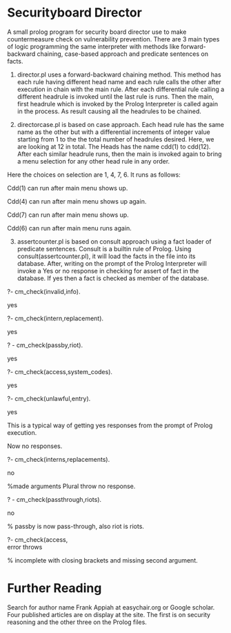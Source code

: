 # Securityboard Director 
A small prolog program for security board director use to make countermeasure check on vulnerability prevention. 
There are 3 main types of logic programming the same interpreter with methods like forward-backward chaining, case-based approach and predicate sentences on facts. 

1. director.pl uses a forward-backward chaining method. This method has each rule having different head name and each rule calls the other after execution in chain with the main rule. 
After each differential rule calling a different headrule is invoked until the last rule is runs. Then the main, first headrule which is invoked by the Prolog Interpreter is called again in the process. As result causing all the headrules to be chained. 

2. directorcase.pl is based on case approach. Each head rule has the same name as the other but with a differential increments of integer value starting from 1 to the the total number of headrules desired. Here, we are looking at 12 in total. The
Heads has the name cdd(1) to cdd(12). After each similar headrule runs, then the main is invoked again to bring a menu selection for any other head rule in any order. 

Here the choices on selection are 1, 4, 7, 6. It runs as follows:

Cdd(1) can run after main menu shows up. 

Cdd(4) can run after main menu shows up again. 

Cdd(7) can run after main menu shows up. 

Cdd(6) can run after main menu runs again. 

3. assertcounter.pl is based on consult approach using a fact loader of predicate sentences. Consult is a builtin rule of Prolog.
 Using consult(assertcounter.pl), it will load the facts in the file into its database.
After, writing on the prompt of the Prolog Interpreter will invoke a Yes or no response in checking for assert of fact in the database. If yes then a fact is checked as member of the database. 

?- cm_check(invalid,info).

yes


?- cm_check(intern,replacement).

yes


? - cm_check(passby,riot).

yes


?- cm_check(access,system_codes).

yes


?- cm_check(unlawful,entry).

yes


This is a typical way of getting yes responses from the prompt of Prolog execution. 

Now no responses. 

?- cm_check(interns,replacements).

no


%made arguments Plural throw no response. 

? - cm_check(passthrough,riots).

no


% pass­by is now pass-through, also riot is riots. 

?- cm_check(access,  
error throws


 % incomplete with closing brackets and missing second argument. 



# Further Reading

Search for author name Frank Appiah at easychair.org or Google scholar. 
Four published articles are on display at the site.
The first is on security reasoning and the other three on the Prolog files. 
